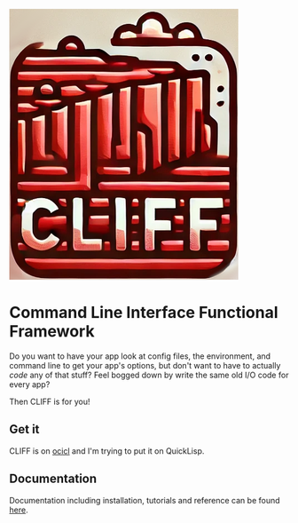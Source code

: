 ![CLIFF logo](cliff.png)

# Command Line Interface Functional Framework

Do you want to have your app look at config files, the environment, and command
line to get your app's options, but don't want to have to actually _code_ any of
that stuff? Feel bogged down by write the same old I/O code for every app?

Then CLIFF is for you!

## Get it

CLIFF is on [ocicl](https://github.com/ocicl/ocicl) and I'm trying to put it on
QuickLisp.

## Documentation

Documentation including installation, tutorials and reference can be found
[here](https://djha-skin.github.io/cliff).
